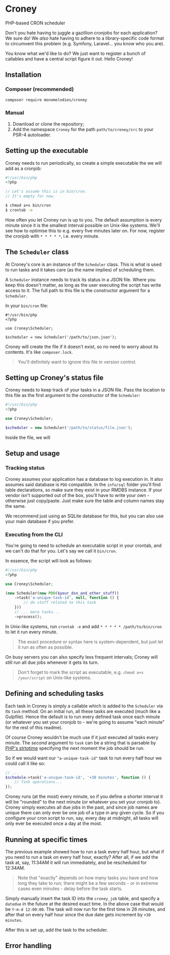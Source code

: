 # Croney
PHP-based CRON scheduler

Don't you hate having to juggle a gazillion cronjobs for each application? We
sure do! We _also_ hate having to adhere to a library-specific code format to
circumvent this problem (e.g. Symfony, Laravel... you know who you are).

You know what we'd like to do? We just want to register a bunch of callables
and have a central script figure it out. Hello Croney!

## Installation

### Composer (recommended)
```sh
composer require monomelodies/croney
```

### Manual
1. Download or clone the repository;
2. Add the namespace `Croney` for the path `path/to/croney/src` to your PSR-4
   autoloader.

## Setting up the executable
Croney needs to run periodically, so create a simple executable the we will add
as a cronjob:

```php
#!/usr/bin/php
<?php

// Let's assume this is in bin/cron.
// It's empty for now.
```

```sh
$ chmod a+x bin/cron
$ crontab -e
```

How often you let Croney run is up to you. The default assumption is every
minute since it is the smallest interval possible on Unix-like systems. We'll
see how to optimise this to e.g. every five minutes later on. For now, register
the cronjob with `* * * * *`, i.e. every minute.

## The `Scheduler` class
At Croney's core is an instance of the `Scheduler` class. This is what is used
to run tasks and it takes care (as the name implies) of scheduling them.

A `Scheduler` instance needs to track its status in a JSON file. Where you keep
this doesn't matter, as long as the user executing the script has write access
to it. The full path to this file is the constructor argument for a `Scheduler`.

In your `bin/cron` file:

```
#!/usr/bin/php
<?php

use Croney\Scheduler;

$scheduler = new Scheduler('/path/to/json.json');
```

Croney will create the file if it doesn't exist, so no need to worry about its
contents. It's like `composer.lock`.

> You'll definitely want to ignore this file in version control.



## Setting up Croney's status file
Croney needs to keep track of your tasks in a JSON file. Pass the location to
this file as the first argument to the constructor of the `Scheduler`:

```php
#!/usr/bin/php
<?php

use Croney\Scheduler;

$scheduler = new Scheduler('/path/to/status/file.json');
```

Inside the file, we will 
## Setup and usage

### Tracking status
Croney assumes your application has a database to log execution in. It also
assumes said database is `PDO` compatible. In the `info/sql` folder you'll find
table declarations, so make sure they exist in your RMDBS instance. If your
vendor isn't supported out of the box, you'll have to write your own - otherwise
just copy/paste. Just make sure the table and column names stay the same.

We recommend just using an SQLite database for this, but you can also use your
main database if you prefer.

### Executing from the CLI
You're going to need to schedule an executable script in your crontab, and we
can't do that for you. Let's say we call it `bin/cron`.

In essence, the script will look as follows:

```php
#!/usr/bin/php
<?php

use Croney\Scheduler;

(new Scheduler(new PDO($your_dsn_and_other_stuff))
    ->task('a-unique-task-id', null, function () {
        // do stuff related to this task
    }))
    // ... more tasks... 
    ->process();
```

In Unix-like systems, run `crontab -e` and add `* * * * * /path/to/bin/cron` to
let it run every minute.

> The exact procedure or syntax here is system-dependent, but just let it run as
> often as possible.

On busy servers you can also specify less frequent intervals; Croney will still
run all due jobs whenever it gets its turn.

> Don't forget to mark the script as executable, e.g. `chmod a+x /your/script`
> on Unix-like systems.

## Defining and scheduling tasks
Each task in Croney is simply a callable which is added to the `Scheduler` via
its `task` method. On an initial run, all these tasks are executed (much like a
Gulpfile). Hence the default is to run every defined task once each minute (or
whatever you set your cronjob to - we're going to assume "each minute" for the
rest of this readme).

Of course Croney wouldn't be much use if it just executed all tasks every
minute. The _second_ argument to `task` can be a string that is parsable by
[PHP's strtotime](http://php.net/strtotime) specifying the next moment the job
should be run.

So if we would want our `"a-unique-task-id"` task to run every half hour we
could call it like so:

```php
// ...
$schedule->task('a-unique-task-id', '+30 minutes', function () {
    // Task operations...
});
```

Croney runs (at the most) every minute, so if you define a shorter interval it
will be "rounded" to the next minute (or whatever you set your cronjob to).
Croney simply executes all due jobs in the past, and since job names are unique
there can only ever be one job of a type in any given cycle. So if you configure
your cron script to run, say, every day at midnight, all tasks will only ever be
executed once a day at the most.

## Running at specific times
The previous example showed how to run a task every half hour, but what if you
need to run a task _on_ every half hour, exactly? After all, if we add the task
at, say, 11:34AM it will run immediately, and be rescheduled for 12:34AM.

> Note that "exactly" depends on how many tasks you have and how long they take
> to run; there might be a few seconds - or in extreme cases even minutes -
> delay before the task starts.

Simply manually insert the task ID into the `croney_job` table, and specify a
`datedue` in the future at the desired exact time. In the above case that would
be `Y-m-d 12:00:00`. The task will now run for the first time in 26 minutes, and
after that on every half hour since the due date gets increment by
`+30 minutes`.

After this is set up, add the task to the scheduler.

## Error handling

